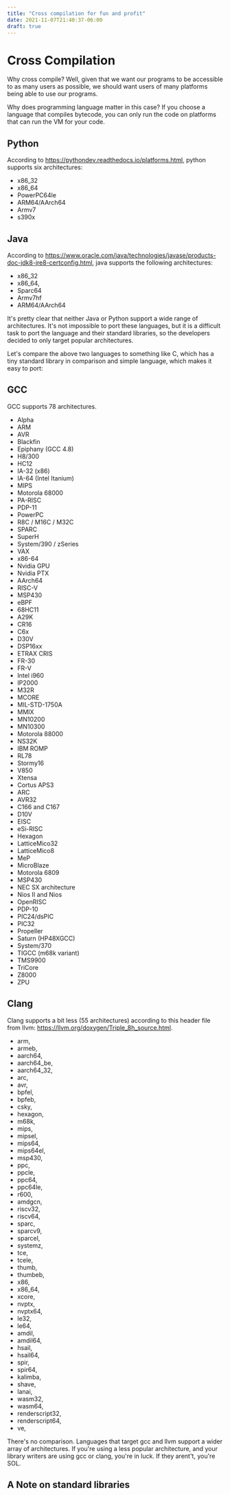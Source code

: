 ```yaml
---
title: "Cross compilation for fun and profit"
date: 2021-11-07T21:40:37-06:00
draft: true
---
```


# Cross Compilation

Why cross compile? Well, given that we want our programs to be
accessible to as many users as possible, we should want users of many
platforms being able to use our programs.

Why does programming language matter in this case? If you choose a language 
that compiles bytecode, you can only run the code on platforms that can
run the VM for your code. 

## Python

According to <https://pythondev.readthedocs.io/platforms.html>, python
supports six architectures:

- x86_32
- x86_64
- PowerPC64le
- ARM64/AArch64
- Armv7
- s390x

## Java

According to
<https://www.oracle.com/java/technologies/javase/products-doc-jdk8-jre8-certconfig.html>,
java supports the following architectures:

- x86_32
- x86_64,
- Sparc64
- Armv7hf
- ARM64/AArch64 

It's pretty clear that neither Java or Python support a wide range of
architectures. It's not impossible to port these languages, 
but it is a difficult task to port the language and their standard
libraries, so the developers decided to only target popular architectures.

Let's compare the above two languages to something like C, which has a
tiny standard library in comparison and simple language, which makes it
easy to port:

## GCC

GCC supports 78 architectures.

- Alpha
- ARM
- AVR
- Blackfin
- Epiphany (GCC 4.8)
- H8/300
- HC12
- IA-32 (x86)
- IA-64 (Intel Itanium)
- MIPS
- Motorola 68000
- PA-RISC
- PDP-11
- PowerPC
- R8C / M16C / M32C
- SPARC
- SuperH
- System/390 / zSeries
- VAX
- x86-64
- Nvidia GPU
- Nvidia PTX
- AArch64
- RISC-V
- MSP430
- eBPF
- 68HC11
- A29K
- CR16
- C6x
- D30V
- DSP16xx
- ETRAX CRIS
- FR-30
- FR-V
- Intel i960
- IP2000
- M32R
- MCORE
- MIL-STD-1750A
- MMIX
- MN10200
- MN10300
- Motorola 88000
- NS32K
- IBM ROMP
- RL78
- Stormy16
- V850
- Xtensa
- Cortus APS3
- ARC
- AVR32
- C166 and C167
- D10V
- EISC
- eSi-RISC
- Hexagon
- LatticeMico32
- LatticeMico8
- MeP
- MicroBlaze
- Motorola 6809
- MSP430
- NEC SX architecture
- Nios II and Nios
- OpenRISC
- PDP-10
- PIC24/dsPIC
- PIC32
- Propeller
- Saturn (HP48XGCC)
- System/370
- TIGCC (m68k variant)
- TMS9900
- TriCore
- Z8000
- ZPU

## Clang

Clang supports a bit less (55 architectures) according to this header
file from llvm: <https://llvm.org/doxygen/Triple_8h_source.html>.

- arm,
- armeb,
- aarch64,
- aarch64_be,
- aarch64_32,
- arc,
- avr,
- bpfel,
- bpfeb,
- csky,
- hexagon,
- m68k,
- mips,
- mipsel,
- mips64,
- mips64el,
- msp430,
- ppc,
- ppcle,
- ppc64,
- ppc64le,
- r600,
- amdgcn,
- riscv32,
- riscv64,
- sparc,
- sparcv9,
- sparcel,
- systemz,
- tce,
- tcele,
- thumb,
- thumbeb,
- x86,
- x86_64,
- xcore,
- nvptx,
- nvptx64,
- le32,
- le64,
- amdil,
- amdil64,
- hsail,
- hsail64,
- spir,
- spir64,
- kalimba,
- shave,
- lanai,
- wasm32,
- wasm64,
- renderscript32,
- renderscript64,
- ve,

There's no comparison. Languages that target gcc and llvm support a
wider array of architectures. If you're using a less popular architecture, 
and your library writers are using gcc or clang, you're in luck. If they arent't, you're SOL.

## A Note on standard libraries
